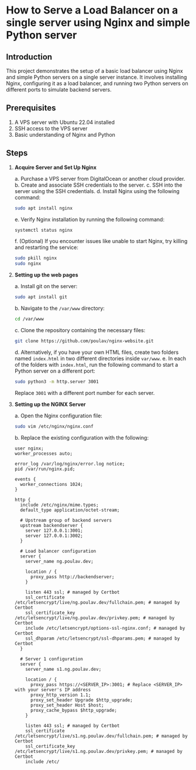 # How to Serve a Load Balancer on a single server using Nginx and simple Python server

## Introduction

This project demonstrates the setup of a basic load balancer using Nginx and simple Python servers on a single server instance. It involves installing Nginx, configuring it as a load balancer, and running two Python servers on different ports to simulate backend servers.

## Prerequisites

1. A VPS server with Ubuntu 22.04 installed
2. SSH access to the VPS server
3. Basic understanding of Nginx and Python

## Steps

1. **Acquire Server and Set Up Nginx**

   a. Purchase a VPS server from DigitalOcean or another cloud provider.
   b. Create and associate SSH credentials to the server.
   c. SSH into the server using the SSH credentials.
   d. Install Nginx using the following command:
      ```bash
      sudo apt install nginx
      ```
   e. Verify Nginx installation by running the following command:
      ```bash
      systemctl status nginx
      ```
   f. (Optional) If you encounter issues like unable to start Nginx, try killing and restarting the service:
      ```bash
      sudo pkill nginx
      sudo nginx
      ```

2. **Setting up the web pages**

   a. Install git on the server:
      ```bash
      sudo apt install git
      ```
   b. Navigate to the `/var/www` directory:
      ```bash
      cd /var/www
      ```
   c. Clone the repository containing the necessary files:
      ```bash
      git clone https://github.com/poulav/nginx-website.git
      ```
   d. Alternatively, if you have your own HTML files, create two folders named `index.html` in two different directories inside `var/www`.
   e. In each of the folders with `index.html`, run the following command to start a Python server on a different port:
      ```bash
      sudo python3 -m http.server 3001
      ```
      Replace `3001` with a different port number for each server.

3. **Setting up the NGINX Server**

   a. Open the Nginx configuration file:
      ```bash
      sudo vim /etc/nginx/nginx.conf
      ```
   b. Replace the existing configuration with the following:
      ```nginx
      user nginx;
      worker_processes auto;

      error_log /var/log/nginx/error.log notice;
      pid /var/run/nginx.pid;

      events {
        worker_connections 1024;
      }

      http {
        include /etc/nginx/mime.types;
        default_type application/octet-stream;

        # Upstream group of backend servers
        upstream backendserver {
          server 127.0.0.1:3001;
          server 127.0.0.1:3002;
        }

        # Load balancer configuration
        server {
          server_name ng.poulav.dev;

          location / {
            proxy_pass http://backendserver;
          }

          listen 443 ssl; # managed by Certbot
          ssl_certificate /etc/letsencrypt/live/ng.poulav.dev/fullchain.pem; # managed by Certbot
          ssl_certificate_key /etc/letsencrypt/live/ng.poulav.dev/privkey.pem; # managed by Certbot
          include /etc/letsencrypt/options-ssl-nginx.conf; # managed by Certbot
          ssl_dhparam /etc/letsencrypt/ssl-dhparams.pem; # managed by Certbot
        }

        # Server 1 configuration
        server {
          server_name s1.ng.poulav.dev;

          location / {
            proxy_pass https://<SERVER_IP>:3001; # Replace <SERVER_IP> with your server's IP address
            proxy_http_version 1.1;
            proxy_set_header Upgrade $http_upgrade;
            proxy_set_header Host $host;
            proxy_cache_bypass $http_upgrade;
          }

          listen 443 ssl; # managed by Certbot
          ssl_certificate /etc/letsencrypt/live/s1.ng.poulav.dev/fullchain.pem; # managed by Certbot
          ssl_certificate_key /etc/letsencrypt/live/s1.ng.poulav.dev/privkey.pem; # managed by Certbot
          include /etc/
